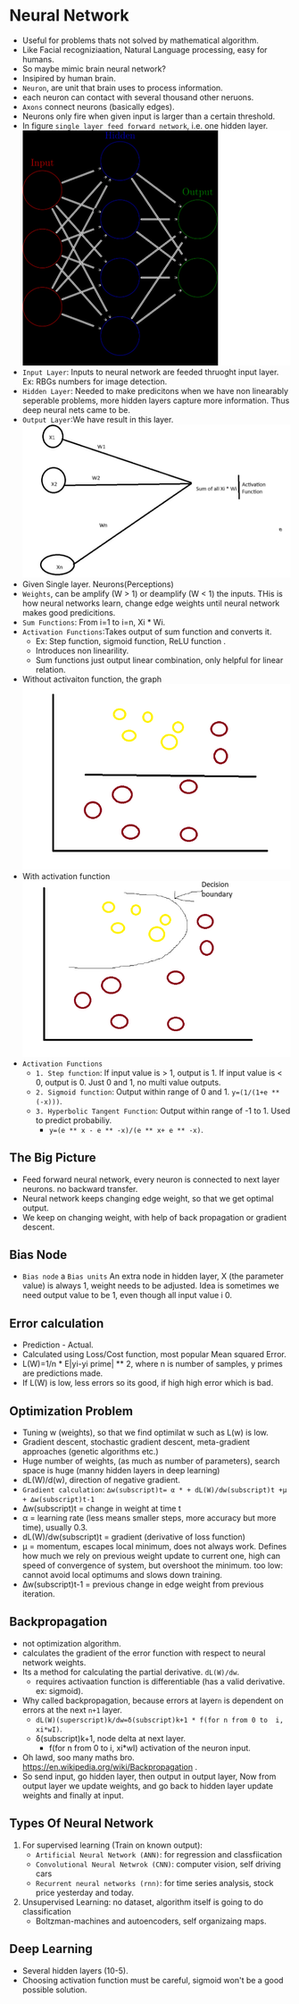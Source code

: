 # Neural Network
- Useful for problems thats not solved by mathematical algorithm.
- Like Facial recogniziaation, Natural Language processing, easy for humans.
- So maybe mimic brain neural network?
- Insipired by human brain.
- `Neuron`, are unit that brain uses to process information.
- each neuron can contact with several thousand other neruons.
- `Axons` connect neurons (basically edges).
- Neurons only fire when given input is larger than a certain threshold.
- In figure `single layer feed forward network`, i.e. one hidden layer.
![neural_network.png](./neural_network.png)
- `Input Layer`: Inputs to neural network are feeded thruoght input layer. Ex: RBGs numbers for image detection.
- `Hidden Layer`: Needed to make predicitons when we have non linearably seperable problems, more hidden layers capture more information. Thus deep neural nets came to be.
- `Output Layer`:We have result in this layer.
![Activation.png](./Activation.png)
- Given Single layer. Neurons(Perceptions)
- `Weights`, can be amplify (W > 1) or deamplify (W < 1) the inputs. THis is how neural networks learn, change edge weights until neural network makes good predicitions.
- `Sum Functions`: From i=1 to i=n, Xi * Wi.
- `Activation Functions`:Takes output of sum function and converts it.
    - Ex: Step function, sigmoid function, ReLU function .
    - Introduces non linearility.
    - Sum functions just output linear combination, only helpful for linear relation.
- Without activaiton function, the graph
![no_activation.png](./no_activation.png)
- With activation function
![with_activation_function.png](./with_activation_function.png)
- `Activation Functions`
    - `1. Step function`: If input value is > 1, output is 1. If input value is < 0, output is 0. Just 0 and 1, no multi value outputs.
    - `2. Sigmoid function`: Output within range of 0 and 1. `y=(1/(1+e ** (-x)))`.
    - `3. Hyperbolic Tangent Function`:  Output within range of -1 to 1. Used to predict probabiliy.
        - `y=(e ** x - e ** -x)/(e ** x+ e ** -x)`.

## The Big Picture
- Feed forward neural network, every neuron is connected to next layer neurons. no backward transfer.
- Neural network keeps changing edge weight, so that we get optimal output.
- We keep on changing weight, with help of back propagation or gradient descent.

## Bias Node
- `Bias node` a `Bias units` An extra node in hidden layer, X (the parameter value) is always 1, weight needs to be adjusted. Idea is sometimes we need output value to be 1, even though all input value i 0.

## Error calculation
- Prediction - Actual.
- Calculated using Loss/Cost function, most popular Mean squared Error.
- L(W)=1/n * E|yi-yi prime| ** 2, where n is number of samples, y primes are predictions made.
- If L(W) is low, less errors so its good, if high high error which is bad.

## Optimization Problem
- Tuning w (weights), so that we find optimilat w such as L(w) is low.
- Gradient descent, stochastic gradient descent, meta-gradient approaches (genetic algorithms etc.)
- Huge number of weights, (as much as number of parameters), search space is huge (manny hidden layers in deep learning)
- dL(W)/d(w), direction of negative gradient.
- `Gradient calculation`: `∆w(subscript)t= α * + dL(W)/dw(subscript)t +μ + ∆w(subscript)t-1`
- ∆w(subscript)t = change in weight at time t
- α = learning rate (less means smaller steps, more accuracy but more time), usually 0.3.
- dL(W)/dw(subscript)t  = gradient (derivative of loss function)
- μ = momentum, escapes local minimum, does not always work. Defines how much we rely on previous weight update to current one, high can speed of convergence of system, but overshoot the minimum. too low: cannot avoid local optimums and slows down training.
- ∆w(subscript)t-1 = previous change in edge weight from previous iteration.

## Backpropagation
- not optimization algorithm.
- calculates the gradient of the error function with respect to neural network weights.
- Its a method for calculating the partial derivative. `dL(W)/dw`.
    - requires activaation function is differentiable (has a valid derivative. ex: sigmoid).
- Why called backpropagation, because errors at layer`n` is dependent on errors at the next `n+1` layer.
    - `dL(W)(superscript)k/dw=δ(subscript)k+1 * f(for n from 0 to  i, xi*wI)`.
    - δ(subscript)k+1, node delta at next layer.
        - f(for n from 0 to  i, xi*wI) activation of the neuron input.
- Oh lawd, soo many maths bro. https://en.wikipedia.org/wiki/Backpropagation .
- So send input, go hidden layer, then output in output layer, Now from output layer we update weights, and go back to hidden layer update weights and finally at input.

## Types Of Neural Network
1. For supervised learning (Train on known output):
   - `Artificial Neural Network (ANN)`: for regression and classfiication
   - `Convolutional Neural Netwrok (CNN)`: computer vision, self driving cars
   - `Recurrent neural networks (rnn)`: for time series analysis, stock price yesterday and today.
2. Unsupervised Learning: no dataset, algorithm itself is going to do classification
   - Boltzman-machines and autoencoders, self organizaing maps.

## Deep Learning
- Several hidden layers (10-5).
- Choosing activation function must be careful, sigmoid won't be a good possible solution.